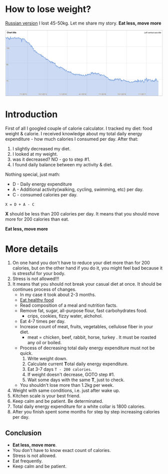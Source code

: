 # How to lose weight?
[Russian version](how-to-lose-weight.md)
I lost 45-50kg. Let me share my story. **Eat less, move more** 

![weight](assets/weight.jpg?raw=true)

# Introduction

First of all I googled couple of calorie calculator. I tracked my diet: food weight & calorie. I received knowledge about my total daily energy expenditure - how much calories I consumed per day. After that:
1. I slightly decreased my diet. 
2. I looked at my weight. 
3. was it decreased? NO - go to step #1.
4. I found daily balance between my activity & diet.

Nothing special, just math:
* D - Daily energy expenditure
* A - Additional activity(walking, cycling, swimming, etc) per day.
* C - consumed calories per day.

```
X = D + A - C
```

**Х** should be less than 200 calories per day. It means that you should move more for 200 calories than eat. 

**Eat less, move more** 

# More details

1. On one hand you don't have to reduce your diet more than for 200 calories, but on the other hand if you do it, you might feel bad because it is stressful for your body.
2. Stress is not allowed!!!
3. It means that you should not break your casual diet at once. It should be continues process of changes.
    * In my case it took about 2-3 months.
    * [Eat healthy food](http://sportwiki.to/%D0%A0%D0%B0%D1%86%D0%B8%D0%BE%D0%BD%D0%B0%D0%BB%D1%8C%D0%BD%D0%BE%D0%B5_%D0%BF%D0%B8%D1%82%D0%B0%D0%BD%D0%B8%D0%B5)
    * Read composition of a meal and nutrition facts.
    * Remove fat, sugar, all-purpose flour, fast carbohydrates food.
        * crips, cookies, fizzy water, alchohol.
    * Eat 4-7 times per day.
    * Increase count of meat, fruits, vegetables, cellulose fiber in your diet.
        * meat = chicken, beef, rabbit, horse, turkey . It must be roasted any oil or boiled.
    * Process of decreasing total daily energy expenditure must not be quick.
        1. Write weight down.
        2. Calculate current **T**otal daily energy expenditure.
        3. Eat 3-7 days `T - 200 calories`.
        4. If weight doesn't decrease, GOTO step #1.
        5. Wait some days with the same **T**, just to check.
    * You shouldn't lose more than 1.2kg per week.
4. Weight with same conditions, i.e. just after wake up.
5. Kitchen scale is your best friend.
6. Keep calm and be patient. Be determinated.
7. Total daily energy expenditure for a white collar is 1800 calories.
8. After you finish spent some months for step by step increasing calories per day.

## Conclusion

* **Eat less, move more**.
* You don't have to know exact count of calories. 
* Stress is not allowed.
* Eat frequently.
* Keep calm and be patient.
